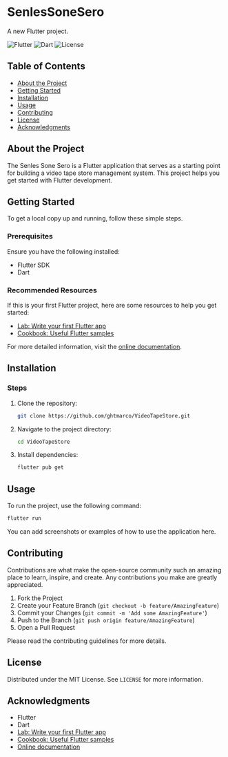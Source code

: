 # SenlesSoneSero

A new Flutter project.

![Flutter](https://img.shields.io/badge/Flutter-2.0-blue.svg)
![Dart](https://img.shields.io/badge/Dart-2.0-blue.svg)
![License](https://img.shields.io/badge/License-MIT-green.svg)

## Table of Contents
- [About the Project](#about-the-project)
- [Getting Started](#getting-started)
- [Installation](#installation)
- [Usage](#usage)
- [Contributing](#contributing)
- [License](#license)
- [Acknowledgments](#acknowledgments)

## About the Project

The Senles Sone Sero is a Flutter application that serves as a starting point for building a video tape store management system. This project helps you get started with Flutter development.

## Getting Started

To get a local copy up and running, follow these simple steps.

### Prerequisites

Ensure you have the following installed:
- Flutter SDK
- Dart

### Recommended Resources

If this is your first Flutter project, here are some resources to help you get started:
- [Lab: Write your first Flutter app](https://docs.flutter.dev/get-started/codelab)
- [Cookbook: Useful Flutter samples](https://docs.flutter.dev/cookbook)

For more detailed information, visit the [online documentation](https://docs.flutter.dev/).

## Installation

### Steps

1. Clone the repository:
    ```sh
    git clone https://github.com/ghtmarco/VideoTapeStore.git
    ```
2. Navigate to the project directory:
    ```sh
    cd VideoTapeStore
    ```
3. Install dependencies:
    ```sh
    flutter pub get
    ```

## Usage

To run the project, use the following command:
```sh
flutter run
```

You can add screenshots or examples of how to use the application here.

## Contributing

Contributions are what make the open-source community such an amazing place to learn, inspire, and create. Any contributions you make are greatly appreciated.

1. Fork the Project
2. Create your Feature Branch (`git checkout -b feature/AmazingFeature`)
3. Commit your Changes (`git commit -m 'Add some AmazingFeature'`)
4. Push to the Branch (`git push origin feature/AmazingFeature`)
5. Open a Pull Request

Please read the contributing guidelines for more details.

## License

Distributed under the MIT License. See `LICENSE` for more information.

## Acknowledgments

- Flutter
- Dart
- [Lab: Write your first Flutter app](https://docs.flutter.dev/get-started/codelab)
- [Cookbook: Useful Flutter samples](https://docs.flutter.dev/cookbook)
- [Online documentation](https://docs.flutter.dev/)
